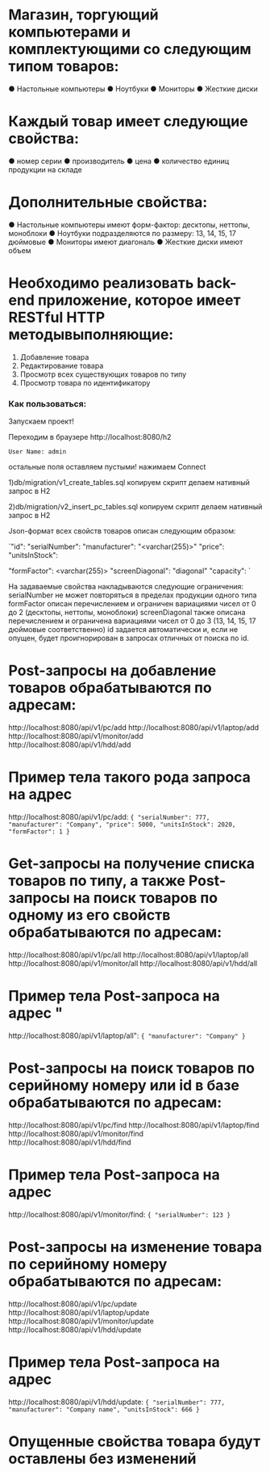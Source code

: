# Магазин, торгующий компьютерами и комплектующими со следующим типом товаров:
● Настольные компьютеры
● Ноутбуки
● Мониторы
● Жесткие диски

# Каждый товар имеет следующие свойства:
● номер серии
● производитель
● цена
● количество единиц продукции на складе

# Дополнительные свойства:
● Настольные компьютеры имеют форм-фактор: десктопы, неттопы, моноблоки
● Ноутбуки подразделяются по размеру: 13, 14, 15, 17 дюймовые
● Мониторы имеют диагональ
● Жесткие диски имеют объем

# Необходимо реализовать back-end приложение, которое имеет RESTful HTTP методывыполняющие:
1. Добавление товара
2. Редактирование товара
3. Просмотр всех существующих товаров по типу
4. Просмотр товара по идентификатору


### Как пользоваться:

Запускаем проект!

Переходим в браузере http://localhost:8080/h2 
 
`User Name: admin`

остальные поля оставляем пустыми! нажимаем Connect
 
1)db/migration/v1_create_tables.sql
копируем скрипт делаем нативный запрос в H2

2)db/migration/v2_insert_pc_tables.sql
копируем скрипт делаем нативный запрос в H2

Json-формат всех свойств товаров описан следующим образом:

`"id":             <bigserial>
"serialNumber":   <int8>
"manufacturer":   "<varchar(255)>"
"price":          <int8>
"unitsInStock":   <int8>

"formFactor":     <varchar(255)>
"screenDiagonal": <int4>
"diagonal"        <int8>
"capacity":       <int8>`

На задаваемые свойства накладываются следующие ограничения:
serialNumber не может повторяться в пределах продукции одного типа
formFactor описан перечислением и ограничен вариациями чисел от 0 до 2 (десктопы, неттопы, моноблоки)
screenDiagonal также описана перечислением и ограничена вариациями чисел от 0 до 3 (13, 14, 15, 17 дюймовые соответственно)
id задается автоматически и, если не опущен, будет проигнорирован в запросах отличных от поиска по id.

# Post-запросы на добавление товаров обрабатываются по адресам:

http://localhost:8080/api/v1/pc/add
http://localhost:8080/api/v1/laptop/add
http://localhost:8080/api/v1/monitor/add
http://localhost:8080/api/v1/hdd/add

# Пример тела такого рода запроса на адрес 
http://localhost:8080/api/v1/pc/add:
`{
"serialNumber": 777,
"manufacturer": "Company",
"price": 5000,
"unitsInStock": 2020,
"formFactor": 1
}`

# Get-запросы на получение списка товаров по типу, а также Post-запросы на поиск товаров по одному из его свойств обрабатываются по адресам:

http://localhost:8080/api/v1/pc/all
http://localhost:8080/api/v1/laptop/all
http://localhost:8080/api/v1/monitor/all
http://localhost:8080/api/v1/hdd/all

# Пример тела Post-запроса на адрес "
http://localhost:8080/api/v1/laptop/all":
`{
"manufacturer": "Company"
}
`
# Post-запросы на поиск товаров по серийному номеру или id в базе обрабатываются по адресам:
http://localhost:8080/api/v1/pc/find
http://localhost:8080/api/v1/laptop/find
http://localhost:8080/api/v1/monitor/find
http://localhost:8080/api/v1/hdd/find

# Пример тела Post-запроса на адрес 

http://localhost:8080/api/v1/monitor/find:
`{
"serialNumber": 123
}`

# Post-запросы на изменение товара по серийному номеру обрабатываются по адресам:
http://localhost:8080/api/v1/pc/update
http://localhost:8080/api/v1/laptop/update
http://localhost:8080/api/v1/monitor/update
http://localhost:8080/api/v1/hdd/update

# Пример тела Post-запроса на адрес 
http://localhost:8080/api/v1/hdd/update:
`{
"serialNumber": 777,
"manufacturer": "Company name",
"unitsInStock": 666
}`

# Опущенные свойства товара будут оставлены без изменений